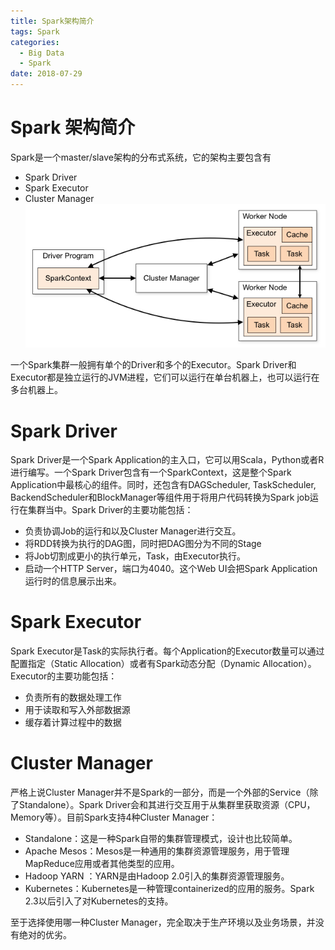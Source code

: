 ```yaml
---
title: Spark架构简介
tags: Spark
categories:
  - Big Data
  - Spark
date: 2018-07-29
---
```


# Spark 架构简介
Spark是一个master/slave架构的分布式系统，它的架构主要包含有
* Spark Driver
* Spark Executor
* Cluster Manager
![spark_architecture.png](/images/spark_architecture.png)

一个Spark集群一般拥有单个的Driver和多个的Executor。Spark Driver和Executor都是独立运行的JVM进程，它们可以运行在单台机器上，也可以运行在多台机器上。

# Spark Driver
Spark Driver是一个Spark Application的主入口，它可以用Scala，Python或者R进行编写。一个Spark Driver包含有一个SparkContext，这是整个Spark Application中最核心的组件。同时，还包含有DAGScheduler, TaskScheduler, BackendScheduler和BlockManager等组件用于将用户代码转换为Spark job运行在集群当中。Spark Driver的主要功能包括：
* 负责协调Job的运行和以及Cluster Manager进行交互。
* 将RDD转换为执行的DAG图，同时把DAG图分为不同的Stage
* 将Job切割成更小的执行单元，Task，由Executor执行。
* 启动一个HTTP Server，端口为4040。这个Web UI会把Spark Application运行时的信息展示出来。

# Spark Executor
Spark Executor是Task的实际执行者。每个Application的Executor数量可以通过配置指定（Static Allocation）或者有Spark动态分配（Dynamic Allocation）。Executor的主要功能包括：
* 负责所有的数据处理工作
* 用于读取和写入外部数据源
* 缓存着计算过程中的数据

# Cluster Manager
严格上说Cluster Manager并不是Spark的一部分，而是一个外部的Service（除了Standalone）。Spark Driver会和其进行交互用于从集群里获取资源（CPU，Memory等）。目前Spark支持4种Cluster Manager：
* Standalone：这是一种Spark自带的集群管理模式，设计也比较简单。
* Apache Mesos：Mesos是一种通用的集群资源管理服务，用于管理MapReduce应用或者其他类型的应用。
* Hadoop YARN ：YARN是由Hadoop 2.0引入的集群资源管理服务。
* Kubernetes：Kubernetes是一种管理containerized的应用的服务。Spark 2.3以后引入了对Kubernetes的支持。

至于选择使用哪一种Cluster Manager，完全取决于生产环境以及业务场景，并没有绝对的优劣。